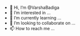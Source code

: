 - 👋 Hi, I’m @VarshaBadiga
- 👀 I’m interested in ...
- 🌱 I’m currently learning ...
- 💞️ I’m looking to collaborate on ...
- 📫 How to reach me ...

<!---
VarshaBadiga/VarshaBadiga is a ✨ special ✨ repository because its `README.md` (this file) appears on your GitHub profile.
You can click the Preview link to take a look at your changes.
--->
